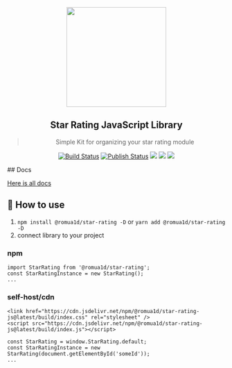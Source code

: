  <div align="center">
    <img align="center" width="230" src="https://i.imgur.com/iHgtvmg.png" />
  <h2>Star Rating JavaScript Library</h2>
  <blockquote>Simple Kit for organizing your star rating module</blockquote>

<a href="https://github.com/shmidtelson/star-rating-js/actions"><img alt="Build Status" src="https://github.com/shmidtelson/star-rating-js/workflows/Build/badge.svg?color=green" /></a> <a href="https://github.com/shmidtelson/star-rating-js/actions"> <img alt="Publish Status" src="https://github.com/shmidtelson/star-rating-js/workflows/Publish/badge.svg?color=green" /></a> <img src="https://img.shields.io/david/shmidtelson/star-rating-js.svg" /> <a href="https://david-dm.org/shmidtelson/star-rating-js?type=dev"><img src="https://img.shields.io/david/dev/shmidtelson/star-rating-js.svg" /></a> <img src="https://api.dependabot.com/badges/status?host=github&repo=shmidtelson/star-rating-js" />

</div>
## Docs

<a href="https://shmidtelson.github.io/star-rating-js/">Here is all docs</a>

## 🚀 How to use

1. `npm install @romua1d/star-rating -D` or `yarn add @romua1d/star-rating -D`
2. connect library to your project
### npm

```
import StarRating from '@romua1d/star-rating';
const StarRatingInstance = new StarRating();
...
```

### self-host/cdn

```
<link href="https://cdn.jsdelivr.net/npm/@romua1d/star-rating-js@latest/build/index.css" rel="stylesheet" />
<script src="https://cdn.jsdelivr.net/npm/@romua1d/star-rating-js@latest/build/index.js"></script>

const StarRating = window.StarRating.default;
const StarRatingInstance = new StarRating(document.getElementById('someId'));
...
```
